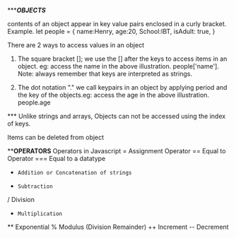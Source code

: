 **********OBJECTS*******


contents of an object appear in key value pairs enclosed in a curly bracket. Example. 
let people = {
    name:Henry,
     age:20, 
     School:IBT,
     isAdult: true,
}

There are 2 ways to access values in an object
1. The square bracket []; we use the [] after the keys to access items in an object. eg: access the name in the above illustration. people['name']. Note: always remember that keys are interpreted as strings.

2. The dot notation "." we call keypairs in an object by applying period and the key of the objects.eg: access the age in the above illustration. people.age


*** Unlike strings and arrays, Objects can not be accessed using the index of keys.

Items can be deleted from object


**********OPERATORS********
Operators in Javascript
=     Assignment Operator
==    Equal to Operator
===   Equal to a datatype
+     Addition or Concatenation of strings
-     Subtraction
/     Division
*     Multiplication
**    Exponential
%     Modulus (Division Remainder)
++    Increment
--    Decrement
